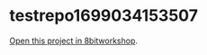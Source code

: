 testrepo1699034153507
=====

[Open this project in 8bitworkshop](http://8bitworkshop.com/redir.html?platform=_TEST&githubURL=https%3A%2F%2Fgithub.com%2Fpzpinfo%2Ftestrepo1699034153507&file=main.asm).
